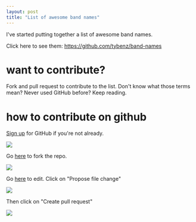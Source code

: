 ```yaml
---
layout: post
title: "List of awesome band names"
---
```


I've started putting together a list of awesome band names.

Click here to see them: <https://github.com/tybenz/band-names>

# want to contribute?

Fork and pull request to contribute to the list. Don't know what those terms
mean? Never used GitHub before? Keep reading.

# how to contribute on github

[Sign up](https://github.com/join) for GitHub if you're not already.

![](http://awes0.me/mr-join.png)

Go [here](https://github.com/tybenz/band-names/fork) to fork the repo.

![](http://awes0.me/mr-fork.png)

Go [here](https://github.com/tybenz/band-names/edit/master/README.md) to edit.
Click on "Propose file change"

![](http://awes0.me/mr-edit.png)

Then click on "Create pull request"

![](http://awes0.me/mr-pull-request.png)
